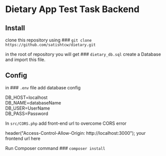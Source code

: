 # Dietary App Test Task Backend

## Install

clone this repository using ### `git clone https://github.com/satishtcw/dietary.git`

in the root of repository you will get ### `dietary_db.sql` create a Database and import this file.

## Config

in ### `.env` file add database config

DB_HOST=localhost \
DB_NAME=databaseName \
DB_USER=UserName \
DB_PASS=Password 

In `src/CORS.php` add front-end url to overcome CORS error

header("Access-Control-Allow-Origin: http://localhost:3000"); your frontend url here

Run Composer command ### `composer install`